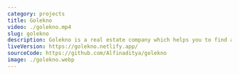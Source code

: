 ```yaml
---
category: projects
title: Golekno
video: ./golekno.mp4
slug: golekno
description: Golekno is a real estate company which helps you to find a better place for living.
liveVersion: https://golekno.netlify.app/
sourceCode: https://github.com/Alfinaditya/golekno
image: ./golekno.webp
---
```

